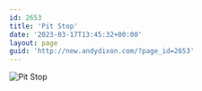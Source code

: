 ```yaml
---
id: 2653
title: 'Pit Stop'
date: '2023-03-17T13:45:32+00:00'
layout: page
guid: 'http://new.andydixon.com/?page_id=2653'
---
```


![Pit Stop](https://i0.wp.com/assets.g8x2.ldn.idrivee2-23.com/posters/Pit%20Stop%2001.jpg?w=1200&ssl=1 "Pit Stop")